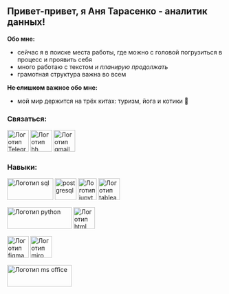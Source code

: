 ## Привет-привет, я Аня Тарасенко - аналитик данных!

**Обо мне:**
- сейчас я в поиске места работы, где можно с головой погрузиться в процесс и проявить себя
- много работаю с текстом *и планирую продолжать*
- грамотная структура важна во всем

**~~Не слишком~~ важное обо мне:**
- мой мир держится на трёх китах: туризм, йога и котики 💪


### Связаться:

<a href="https://t.me/anyamnogobukv"><img src="https://upload.wikimedia.org/wikipedia/commons/thumb/8/82/Telegram_logo.svg/1200px-Telegram_logo.svg.png" alt="Логотип Telegram" width=50 height=50></a>  <a href="https://hh.ru/resume/cba8332fff0e3dddd00039ed1f4a74744c3352?from=share_ios"><img src="https://upload.wikimedia.org/wikipedia/commons/thumb/7/79/HeadHunter_logo.png/480px-HeadHunter_logo.png" alt="Логотип hh" width=50 height=50></a>  <a href="mailto:ann644090@gmail.com"><img src="https://cdn.icon-icons.com/icons2/2631/PNG/512/gmail_new_logo_icon_159149.png" alt="Логотип gmail" width=50 height=50></a>

### Навыки:
<img src="https://qarocks.ru/wp-content/uploads/2023/12/image-50-2.png" alt="Логотип sql" width=107 height=50> <img src="https://upload.wikimedia.org/wikipedia/commons/thumb/2/29/Postgresql_elephant.svg/800px-Postgresql_elephant.svg.png" alt="postgresql" width=50 height=50>      <img src="https://upload.wikimedia.org/wikipedia/commons/thumb/3/38/Jupyter_logo.svg/1767px-Jupyter_logo.svg.png" alt="Логотип jupyter" width=43 height=50>  <img src="https://cdn.worldvectorlogo.com/logos/tableau-software.svg" alt="Логотип tableau" width=50 height=50>  

<img src="https://encrypted-tbn0.gstatic.com/images?q=tbn:ANd9GcTF92cQQ4NZcQqHvhn7tpFJubjqObfe3s2hgw&s" alt="Логотип python" width=150 height=50> <img src="https://upload.wikimedia.org/wikipedia/commons/thumb/6/61/HTML5_logo_and_wordmark.svg/2048px-HTML5_logo_and_wordmark.svg.png" alt="Логотип html" width=50 height=50>  

<img src="https://cdn.icon-icons.com/icons2/2429/PNG/512/figma_logo_icon_147289.png" alt="Логотип figma" width=50 height=50> <img src="https://habrastorage.org/getpro/moikrug/uploads/company/100/004/390/5/logo/medium_05f9acd566a8a72dbaa07fa0f89f7c9d.png" alt="Логотип miro" width=50 height=50>  

<img src="https://upload.wikimedia.org/wikipedia/commons/thumb/4/4f/Microsoft_Office_2013-2019_logo_and_wordmark.svg/2560px-Microsoft_Office_2013-2019_logo_and_wordmark.svg.png" alt="Логотип ms office" width=150 height=50> 
